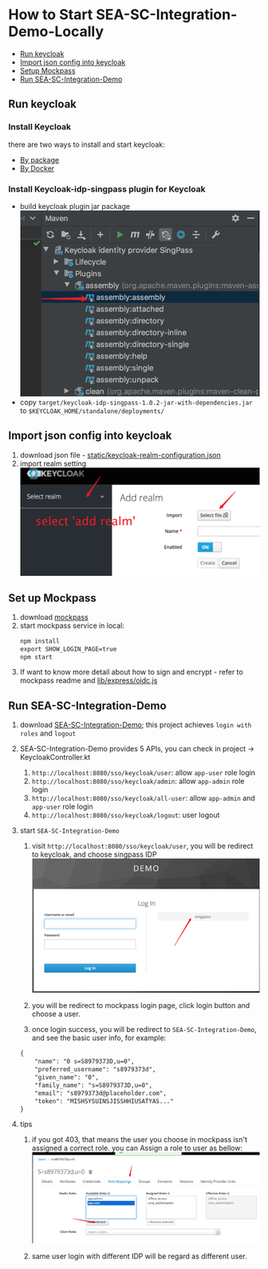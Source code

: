 # How to Start SEA-SC-Integration-Demo-Locally

- [Run keycloak](#Run-keycloak)
- [Import json config into keycloak](#import-json-config-into-keycloak)
- [Setup Mockpass](#Set-up-Mockpass)
- [Run SEA-SC-Integration-Demo](#run-sea-sc-integration-demo)

## Run keycloak
### Install Keycloak
there are two ways to install and start keycloak:
 - [By package](https://www.keycloak.org/docs/latest/getting_started/index.html)
 - [By Docker](https://hub.docker.com/r/jboss/keycloak/)
 
### Install Keycloak-idp-singpass plugin for Keycloak
- build keycloak plugin jar package
    ![keycloak_plugin_build_jar](../images/keycloak_plugin_build_jar.png)
- copy `target/keycloak-idp-singpass-1.0.2-jar-with-dependencies.jar` to `$KEYCLOAK_HOME/standalone/deployments/`

## Import json config into keycloak
1. download json file - [static/keycloak-realm-configuration.json](/static/keycloak-realm-configuration.json)
1. import realm setting
![import](../images/import_realm_setting.png)

## Set up Mockpass
1. download [mockpass](https://github.com/ThoughtWorksInc/SEA-SC-OpenID/tree/mockpass)
1. start mockpass service in local:
   ```
   npm install
   export SHOW_LOGIN_PAGE=true
   npm start
   ```
1. If want to know more detail about how to sign and encrypt - refer to mockpass readme and [lib/express/oidc.js](https://github.com/ThoughtWorksInc/SEA-SC-OpenID/tree/mockpass/)

## Run SEA-SC-Integration-Demo

1. download [SEA-SC-Integration-Demo](https://github.com/ThoughtWorksInc/SEA-SC-Integration-Demo);
   this project achieves `login with roles` and `logout`

1. SEA-SC-Integration-Demo provides 5 APIs, you can check in project -> KeycloakController.kt
    1. `http://localhost:8080/sso/keycloak/user`: allow `app-user` role login
    2. `http://localhost:8080/sso/keycloak/admin`: allow `app-admin` role login
    3. `http://localhost:8080/sso/keycloak/all-user`: allow `app-admin` and `app-user` role login
    4. `http://localhost:8080/sso/keycloak/logout`: user logout

1. start `SEA-SC-Integration-Demo`
    1. visit `http://localhost:8080/sso/keycloak/user`, you will be redirect to keycloak, and choose singpass IDP
    ![login](../images/keycloak_login_with_idp.png)
    
    2. you will be redirect to mockpass login page, click login button and choose a user.
    
    3. once login success, you will be redirect to `SEA-SC-Integration-Demo`, and see the basic user info, for example: 
    ```
    {
        "name": "0 s=S8979373D,u=0",
        "preferred_username": "s8979373d",
        "given_name": "0",
        "family_name": "s=S8979373D,u=0",
        "email": "s8979373d@placeholder.com",
        "token": "MISHSYSUINSJISSHHIUSATYAS..."    
    }
    ```
1. tips
    1. if you got 403, that means the user you choose in mockpass isn't assigned a correct role.
       you can Assign a role to user as bellow:
       ![add role to user](../images/keycloak_add_user_role.png)
    
    2. same user login with different IDP will be regard as different user.  
    
    
 
    
           

 